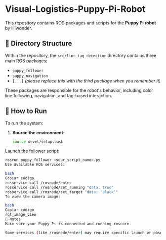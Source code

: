 # Visual-Logistics-Puppy-Pi-Robot

This repository contains ROS packages and scripts for the **Puppy Pi robot** by Hiwonder.

## 📂 Directory Structure

Within the repository, the `src/line_tag_detection` directory contains three main ROS packages:

- `puppy_follower`
- `puppy_navigation`
- `[...]` *(please replace this with the third package when you remember it)*

These packages are responsible for the robot's behavior, including color line following, navigation, and tag-based interaction.

## 🚀 How to Run

To run the system:

1. **Source the environment:**

   ```bash
   source devel/setup.bash
   
Launch the follower script:
 ```bash
rosrun puppy_follower <your_script_name>.py
Use available ROS services:

bash
Copiar código
rosservice call /rosnode/enter
rosservice call /rosnode/set_running "data: true"
rosservice call /rosnode/set_target "data: 'black'"
To view the camera image:

bash
Copiar código
rqt_image_view
📌 Notes
Make sure your Puppy Pi is connected and running roscore.

Some services (like /rosnode/enter) may require specific launch or pose conditions to be active.
